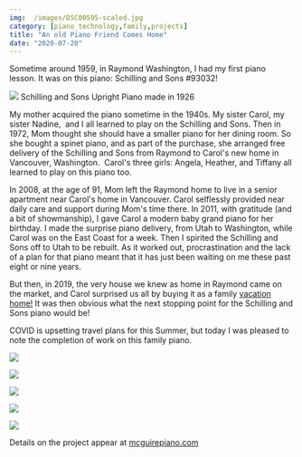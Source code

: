 ```yaml
---
img:  /images/DSC00595-scaled.jpg                     
category: [piano_technology,family,projects]
title: "An old Piano Friend Comes Home"
date: "2020-07-20"
---
```


Sometime around 1959, in Raymond Washington, I had my first piano lesson. It was on this piano: Schilling and Sons #93032!  

![](/images/DSC00594-scaled.jpg)
 Schilling and Sons Upright Piano made in 1926

My mother acquired the piano sometime in the 1940s. My sister Carol, my sister Nadine,  and I all learned to play on the Schilling and Sons. Then in 1972, Mom thought she should have a smaller piano for her dining room. So she bought a spinet piano, and as part of the purchase, she arranged free delivery of the Schilling and Sons from Raymond to Carol's new home in Vancouver, Washington.  Carol's three girls: Angela, Heather, and Tiffany all learned to play on this piano too.  

In 2008, at the age of 91, Mom left the Raymond home to live in a senior apartment near Carol's home in Vancouver. Carol selflessly provided near daily care and support during Mom's time there. In 2011, with gratitude (and a bit of showmanship), I gave Carol a modern baby grand piano for her birthday. I made the surprise piano delivery, from Utah to Washington, while Carol was on the East Coast for a week. Then I spirited the Schilling and Sons off to Utah to be rebuilt. As it worked out, procrastination and the lack of a plan for that piano meant that it has just been waiting on me these past eight or nine years.  

But then, in 2019, the very house we knew as home in Raymond came on the market, and Carol surprised us all by buying it as a family [vacation home!](http://blog.duanemcguire.com/2019/02/24/a-house/) It was then obvious what the next stopping point for the Schilling and Sons piano would be!   

COVID is upsetting travel plans for this Summer, but today I was pleased to note the completion of work on this family piano.  


 ![](/images/DSC00595-scaled.jpg)                     

 ![](/images/DSC00596-scaled.jpg)                     

 ![](/images/DSC00597-scaled.jpg)                     

 ![](/images/DSC00598-scaled.jpg)                     

 ![](/images/DSC00599-scaled.jpg)                    



Details on the project appear at [mcguirepiano.com](https://www.mcguirepiano.com/current-work/category/rebuild-of-schilling-and-sons-upright/)
